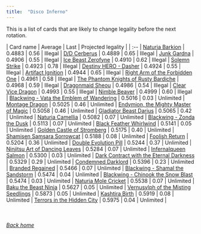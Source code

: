 ```yaml
---
title:  "Disco Inferno"
---
```


This is a list of cards that are likely to change legality before the next rotation.

| Card name | Average | Last | Projected legality |
| :-- |
[Naturia Barkion](https://db.ygoprodeck.com/card/?search=Naturia%20Barkion) | 0.4883 | 0.56 | Illegal |
[D/D Cerberus](https://db.ygoprodeck.com/card/?search=D/D%20Cerberus) | 0.4889 | 0.65 | Illegal |
[Junk Gardna](https://db.ygoprodeck.com/card/?search=Junk%20Gardna) | 0.4906 | 0.55 | Illegal |
[Ice Beast Zerofyne](https://db.ygoprodeck.com/card/?search=Ice%20Beast%20Zerofyne) | 0.4910 | 0.62 | Illegal |
[Solemn Strike](https://db.ygoprodeck.com/card/?search=Solemn%20Strike) | 0.4923 | 0.78 | Illegal |
[Destiny HERO - Dasher](https://db.ygoprodeck.com/card/?search=Destiny%20HERO%20-%20Dasher) | 0.4924 | 0.55 | Illegal |
[Artifact Ignition](https://db.ygoprodeck.com/card/?search=Artifact%20Ignition) | 0.4944 | 0.65 | Illegal |
[Right Arm of the Forbidden One](https://db.ygoprodeck.com/card/?search=Right%20Arm%20of%20the%20Forbidden%20One) | 0.4961 | 0.58 | Illegal |
[The Phantom Knights of Rusty Bardiche](https://db.ygoprodeck.com/card/?search=The%20Phantom%20Knights%20of%20Rusty%20Bardiche) | 0.4968 | 0.59 | Illegal |
[Dragonmaid Sheou](https://db.ygoprodeck.com/card/?search=Dragonmaid%20Sheou) | 0.4986 | 0.54 | Illegal |
[Clear Vice Dragon](https://db.ygoprodeck.com/card/?search=Clear%20Vice%20Dragon) | 0.4993 | 0.55 | Illegal |
[Nimble Beaver](https://db.ygoprodeck.com/card/?search=Nimble%20Beaver) | 0.4999 | 0.60 | Illegal |
[Blackwing - Vata the Emblem of Wandering](https://db.ygoprodeck.com/card/?search=Blackwing%20-%20Vata%20the%20Emblem%20of%20Wandering) | 0.5016 | 0.03 | Unlimited |
[Montage Dragon](https://db.ygoprodeck.com/card/?search=Montage%20Dragon) | 0.5025 | 0.46 | Unlimited |
[Endymion, the Mighty Master of Magic](https://db.ygoprodeck.com/card/?search=Endymion,%20the%20Mighty%20Master%20of%20Magic) | 0.5058 | 0.46 | Unlimited |
[Gladiator Beast Darius](https://db.ygoprodeck.com/card/?search=Gladiator%20Beast%20Darius) | 0.5065 | 0.42 | Unlimited |
[Naturia Camellia](https://db.ygoprodeck.com/card/?search=Naturia%20Camellia) | 0.5082 | 0.07 | Unlimited |
[Blackwing - Zonda the Dusk](https://db.ygoprodeck.com/card/?search=Blackwing%20-%20Zonda%20the%20Dusk) | 0.5113 | 0.07 | Unlimited |
[Black Feather Whirlwind](https://db.ygoprodeck.com/card/?search=Black%20Feather%20Whirlwind) | 0.5141 | 0.05 | Unlimited |
[Golden Castle of Stromberg](https://db.ygoprodeck.com/card/?search=Golden%20Castle%20of%20Stromberg) | 0.5175 | 0.40 | Unlimited |
[Shamisen Samsara Sorrowcat](https://db.ygoprodeck.com/card/?search=Shamisen%20Samsara%20Sorrowcat) | 0.5188 | 0.08 | Unlimited |
[Foolish Return](https://db.ygoprodeck.com/card/?search=Foolish%20Return) | 0.5204 | 0.36 | Unlimited |
[Double Evolution Pill](https://db.ygoprodeck.com/card/?search=Double%20Evolution%20Pill) | 0.5244 | 0.37 | Unlimited |
[Ninjitsu Art of Dancing Leaves](https://db.ygoprodeck.com/card/?search=Ninjitsu%20Art%20of%20Dancing%20Leaves) | 0.5284 | 0.07 | Unlimited |
[Infernalqueen Salmon](https://db.ygoprodeck.com/card/?search=Infernalqueen%20Salmon) | 0.5300 | 0.03 | Unlimited |
[Dark Contract with the Eternal Darkness](https://db.ygoprodeck.com/card/?search=Dark%20Contract%20with%20the%20Eternal%20Darkness) | 0.5329 | 0.29 | Unlimited |
[Condemned Darklord](https://db.ygoprodeck.com/card/?search=Condemned%20Darklord) | 0.5396 | 0.23 | Unlimited |
[Branded Regained](https://db.ygoprodeck.com/card/?search=Branded%20Regained) | 0.5466 | 0.07 | Unlimited |
[Blackwing - Shamal the Sandstorm](https://db.ygoprodeck.com/card/?search=Blackwing%20-%20Shamal%20the%20Sandstorm) | 0.5474 | 0.04 | Unlimited |
[Blackwing - Chinook the Snow Blast](https://db.ygoprodeck.com/card/?search=Blackwing%20-%20Chinook%20the%20Snow%20Blast) | 0.5474 | 0.03 | Unlimited |
[Naturia Mole Cricket](https://db.ygoprodeck.com/card/?search=Naturia%20Mole%20Cricket) | 0.5538 | 0.07 | Unlimited |
[Baku the Beast Ninja](https://db.ygoprodeck.com/card/?search=Baku%20the%20Beast%20Ninja) | 0.5627 | 0.05 | Unlimited |
[Vernusylph of the Misting Seedlings](https://db.ygoprodeck.com/card/?search=Vernusylph%20of%20the%20Misting%20Seedlings) | 0.5873 | 0.05 | Unlimited |
[Kashtira Birth](https://db.ygoprodeck.com/card/?search=Kashtira%20Birth) | 0.5919 | 0.08 | Unlimited |
[Terrors in the Hidden City](https://db.ygoprodeck.com/card/?search=Terrors%20in%20the%20Hidden%20City) | 0.5975 | 0.04 | Unlimited |

<br>

###### [Back home](index)